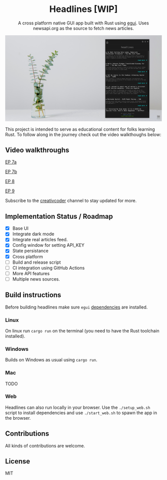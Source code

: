 
<div align="center">

<h1>Headlines [WIP]</h1>


A cross platform native GUI app built with Rust using [egui](https://github.com/emilk/egui). Uses newsapi.org as the source to fetch news articles.
</div>


![screenshot](./assets/thumb.png)

This project is intended to serve as educational content
for folks learning Rust. To follow along in the journey check out the video walkthoughs below:

## Video walkthroughs

[EP 7a](https://youtu.be/NtUkr_z7l84)

[EP 7b](https://www.youtube.com/watch?v=SvFPdgGwzTQ)

[EP 8](https://www.youtube.com/watch?v=4MKcqR9z8AU)

[EP 9](https://youtu.be/EOIhsRxhV80)

Subscribe to the [creativcoder](https://www.youtube.com/c/creativcoder?sub_confirmation=1) channel to stay updated for more.

## Implementation Status / Roadmap

- [X] Base UI
- [X] Integrate dark mode
- [X] Integrate real articles feed.
- [X] Config window for setting API_KEY
- [X] State persistance
- [X] Cross platform
- [ ] Build and release script
- [ ] CI integration using GitHub Actions
- [ ] More API features
- [ ] Multiple news sources.

## Build instructions

Before building headlines make sure `egui` [dependencies](https://github.com/emilk/egui#demo) are installed.

### Linux


On linux run `cargo run` on the terminal (you need to have the Rust toolchain installed).

### Windows

Builds on Windows as usual using `cargo run`.

### Mac

TODO

### Web

Headlines can also run locally in your browser.
Use the  `./setup_web.sh` script to install dependencies
and use `./start_web.sh` to spawn the app in the browser.

## Contributions

All kinds of contributions are welcome.

## License

MIT
